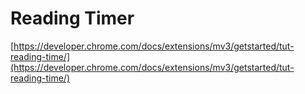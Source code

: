 # Reading Timer

[https://developer.chrome.com/docs/extensions/mv3/getstarted/tut-reading-time/](https://developer.chrome.com/docs/extensions/mv3/getstarted/tut-reading-time/)
